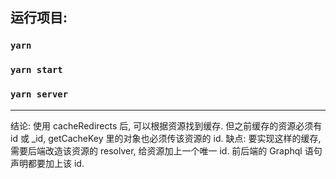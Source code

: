 ## 运行项目:
### `yarn`
### `yarn start`
### `yarn server`
---

结论:  使用 cacheRedirects 后, 可以根据资源找到缓存. 但之前缓存的资源必须有 id 或 _id, getCacheKey 里的对象也必须传该资源的 id.
缺点:  要实现这样的缓存, 需要后端改造该资源的 resolver, 给资源加上一个唯一 id. 前后端的 Graphql 语句声明都要加上该 id.
